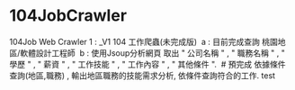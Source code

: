 # 104JobCrawler
104Job Web Crawler
1 : _V1 104 工作爬蟲(未完成版)
  a : 目前完成查詢 桃園地區/軟體設計工程師 
  b : 使用Jsoup分析網頁 取出 " 公司名稱 " , " 職務名稱 " , " 學歷 " , " 薪資 " , " 工作技能 " , " 工作內容 " , " 其他條件 ".
  # 預完成 依據條件查詢(地區,職務) , 輸出地區職務的技能需求分析, 依條件查詢符合的工作.
 test
 
